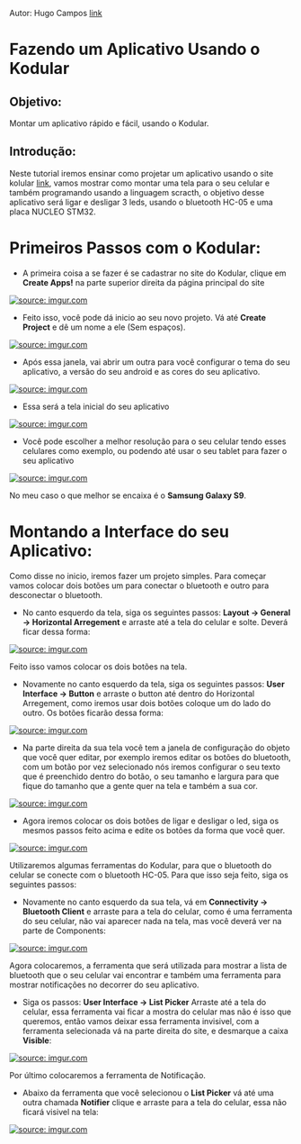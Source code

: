 Autor: Hugo Campos [link](https://github.com/HugocamposL3)

# Fazendo um Aplicativo Usando o Kodular

## Objetivo:

Montar um aplicativo rápido e fácil, usando o Kodular.

## Introdução:

Neste tutorial iremos ensinar como projetar um aplicativo usando o site kolular [link](https://www.kodular.io/), vamos mostrar como montar uma tela para o seu celular e também programando usando a linguagem scracth, o objetivo desse aplicativo será ligar e desligar 3 leds, usando o bluetooth HC-05 e uma placa NUCLEO STM32.

# Primeiros Passos com o Kodular:

- A primeira coisa a se fazer é se cadastrar no site do Kodular, clique em **Create Apps!** na parte superior direita da página principal do site

<a href="https://imgur.com/Q6GzWrk"><img src="https://imgur.com/Q6GzWrk.jpg" title="source: imgur.com" /></a>

- Feito isso, você pode dá inicio ao seu novo projeto. Vá até **Create Project** e dê um nome a ele (Sem espaços).

<a href="https://imgur.com/LirSaGS"><img src="https://imgur.com/LirSaGS.jpg" title="source: imgur.com" /></a>

- Após essa janela, vai abrir um outra para você configurar o tema do seu aplicativo, a versão do seu android e as cores do seu aplicativo.

<a href="https://imgur.com/NWNyBgC"><img src="https://imgur.com/NWNyBgC.jpg" title="source: imgur.com" /></a>

- Essa será a tela inicial do seu aplicativo

<a href="https://imgur.com/N7gh3jX"><img src="https://imgur.com/N7gh3jX.jpg" title="source: imgur.com" /></a>

- Você pode escolher a melhor resolução para o seu celular tendo esses celulares como exemplo, ou podendo até usar o seu tablet para fazer o seu aplicativo

<a href="https://imgur.com/mY5QbyU"><img src="https://imgur.com/mY5QbyU.jpg" title="source: imgur.com" /></a>

No meu caso o que melhor se encaixa é o **Samsung Galaxy S9**.

# Montando a Interface do seu Aplicativo:

Como disse no inicio, iremos fazer um projeto simples. Para começar vamos colocar dois botões um para conectar o bluetooth e outro para desconectar o bluetooth.

- No canto esquerdo da tela, siga os seguintes passos: **Layout -> General -> Horizontal Arregement** e arraste até a tela do celular e solte. Deverá ficar dessa forma:

<a href="https://imgur.com/B4T3UWK"><img src="https://imgur.com/B4T3UWK.jpg" title="source: imgur.com" /></a>

Feito isso vamos colocar os dois botões na tela.

- Novamente no canto esquerdo da tela, siga os seguintes passos: **User Interface -> Button** e arraste o button até dentro do Horizontal Arregement, como iremos usar dois botões coloque um do lado do outro. Os botões ficarão dessa forma:

<a href="https://imgur.com/PEUPaye"><img src="https://imgur.com/PEUPaye.jpg" title="source: imgur.com" /></a>

- Na parte direita da sua tela você tem a janela de configuração do objeto que você quer editar, por exemplo iremos editar os botões do bluetooth, com um botão por vez selecionado nós iremos configurar o seu texto que é preenchido dentro do botão, o seu tamanho e largura para que fique do tamanho que a gente quer na tela e também a sua cor.

<a href="https://imgur.com/FjF6Z3D"><img src="https://imgur.com/FjF6Z3D.jpg" title="source: imgur.com" /></a>

- Agora iremos colocar os dois botões de ligar e desligar o led, siga os mesmos passos feito acima e edite os botões da forma que você quer.

<a href="https://imgur.com/KUE3opf"><img src="https://imgur.com/KUE3opf.jpg" title="source: imgur.com" /></a>

Utilizaremos algumas ferramentas do Kodular, para que o bluetooth do celular se conecte com o bluetooth HC-05. Para que isso seja feito, siga os seguintes passos:

- Novamente no canto esquerdo da sua tela, vá em **Connectivity -> Bluetooth Client** e arraste para a tela do celular, como é uma ferramenta do seu celular, não vai aparecer nada na tela, mas você deverá ver na parte de Components:

<a href="https://imgur.com/e9Nnfvr"><img src="https://imgur.com/e9Nnfvr.jpg" title="source: imgur.com" /></a>

Agora colocaremos, a ferramenta que será utilizada para mostrar a lista de bluetooth que o seu celular vai encontrar e também uma ferramenta para mostrar notificações no decorrer do seu aplicativo.

- Siga os passos: **User Interface -> List Picker** Arraste até a tela do celular, essa ferramenta vai ficar a mostra do celular mas não é isso que queremos, então vamos deixar essa ferramenta invisivel, com a ferramenta selecionada vá na parte direita do site, e desmarque a caixa **Visible**:

<a href="https://imgur.com/uAazAPC"><img src="https://imgur.com/uAazAPC.jpg" title="source: imgur.com" /></a>

Por último colocaremos a ferramenta de Notificação.

- Abaixo da ferramenta que você selecionou o **List Picker** vá até uma outra chamada **Notifier** clique e arraste para a tela do celular, essa não ficará visivel na tela:

<a href="https://imgur.com/undefined"><img src="https://imgur.com/undefined.jpg" title="source: imgur.com" /></a>




















